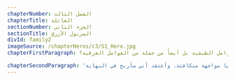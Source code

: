 ```yaml
---
chapterNumber: الفصل الثالث
chapterTitle: العائلة
sectionNumber: الجزء الثاني
sectionTitle: المريول الأزرق
divId: family2
imageSource: /chapterHeros/c3/S1_Hero.jpg
chapterFirstParagraph: بقدر ما يفضل النظام الاجتماعي بأكمله إبقاء العاملات المنزليات غير مرئيات، فإن وجودهن في البلد وداخل المنزل لا يرجع حين يُنظر إلى المرأة الأخرى بنظرة دونية لا تنبع فقط من العوامل الطبقية بل أيضاً من جملة من العوامل العرقية؟

chapterSecondParagraph: 'أمثّل العائلة، وهي تمثّل نفسها: الخادمة. أنا كل هؤلاء، وهي وحدها. فلنسمّها مواجهة متكافئة، وأعتقد أني سأربح في النهاية.'
---
```




